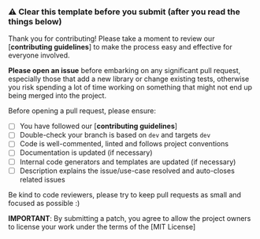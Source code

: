 ### ⚠️ Clear this template before you submit (after you read the things below)

Thank you for contributing! Please take a moment to review our [**contributing
guidelines**]
to make the process easy and effective for everyone involved.

**Please open an issue** before embarking on any significant pull request, especially those that add a new
library or change existing tests, otherwise you risk spending a lot of time working on something that might
not end up being merged into the project.

Before opening a pull request, please ensure:

- [ ] You have followed our [**contributing
  guidelines**]
- [ ] Double-check your branch is based on `dev` and targets `dev`
- [ ] Code is well-commented, linted and follows project conventions
- [ ] Documentation is updated (if necessary)
- [ ] Internal code generators and templates are updated (if necessary)
- [ ] Description explains the issue/use-case resolved and auto-closes related issues

Be kind to code reviewers, please try to keep pull requests as small and focused as possible :)

**IMPORTANT**: By submitting a patch, you agree to allow the project owners to license your work under the
terms of the [MIT License]
